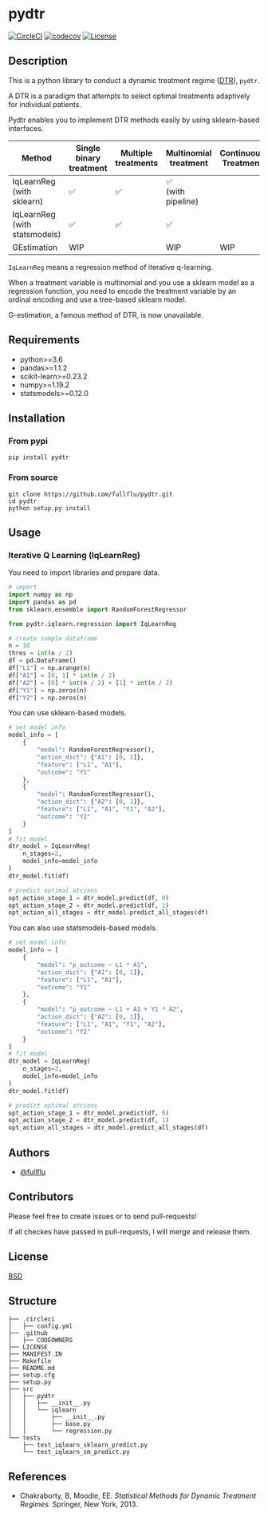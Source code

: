 # pydtr

[![CircleCI](https://circleci.com/gh/fullflu/pydtr.svg?style=shield)](https://app.circleci.com/pipelines/github/fullflu/pydtr)
[![codecov](https://codecov.io/gh/fullflu/pydtr/branch/master/graph/badge.svg)](https://codecov.io/gh/fullflu/pydtr)
[![License](https://img.shields.io/badge/License-BSD%203--Clause-blue.svg)](https://opensource.org/licenses/BSD-3-Clause)


## Description

This is a python library to conduct a dynamic treatment regime ([DTR](https://en.wikipedia.org/wiki/Dynamic_treatment_regime)), `pydtr`.

A DTR is a paradigm that attempts to select optimal treatments adaptively for individual patients.

Pydtr enables you to implement DTR methods easily by using sklearn-based interfaces.

|                Method                 |  Single binary treatment   |  Multiple treatments  |    Multinomial treatment   |  Continuous Treatment  |
| ---- | ---- | ---- | ---- | ---- |
|  IqLearnReg <br> (with sklearn)      |  :white_check_mark:   |   :white_check_mark:  |   :white_check_mark: <br>(with pipeline)  |
|  IqLearnReg <br> (with statsmodels)  |  :white_check_mark:   |   :white_check_mark:  |   :white_check_mark:       |
| GEstimation | WIP | | WIP | WIP |

`IqLearnReg` means a regression method of iterative q-learning.

When a treatment variable is multinomial and you use a sklearn model as a regression function, you need to encode the treatment variable by an ordinal encoding and use a tree-based sklearn model.

G-estimation, a famous method of DTR, is now unavailable.

## Requirements

- python>=3.6
- pandas>=1.1.2
- scikit-learn>=0.23.2
- numpy>=1.19.2
- statsmodels>=0.12.0

## Installation

### From pypi

```
pip install pydtr
```

### From source

```
git clone https://github.com/fullflu/pydtr.git
cd pydtr
python setup.py install
```

## Usage

### Iterative Q Learning (IqLearnReg)

You need to import libraries and prepare data.

```python
# import
import numpy as np
import pandas as pd
from sklearn.ensemble import RandomForestRegressor

from pydtr.iqlearn.regression import IqLearnReg

# create sample dataframe
n = 10
thres = int(n / 2)
df = pd.DataFrame()
df["L1"] = np.arange(n)
df["A1"] = [0, 1] * int(n / 2)
df["A2"] = [0] * int(n / 2) + [1] * int(n / 2)
df["Y1"] = np.zeros(n)
df["Y2"] = np.zeros(n)
```

You can use sklearn-based models.

```python
# set model info
model_info = [
    {
        "model": RandomForestRegressor(),
        "action_dict": {"A1": [0, 1]},
        "feature": ["L1", "A1"],
        "outcome": "Y1"
    },
    {
        "model": RandomForestRegressor(),
        "action_dict": {"A2": [0, 1]},
        "feature": ["L1", "A1", "Y1", "A2"],
        "outcome": "Y2"
    }
]
# fit model
dtr_model = IqLearnReg(
    n_stages=2,
    model_info=model_info
)
dtr_model.fit(df)

# predict optimal atcions
opt_action_stage_1 = dtr_model.predict(df, 0)
opt_action_stage_2 = dtr_model.predict(df, 1)
opt_action_all_stages = dtr_model.predict_all_stages(df)
```

You can also use statsmodels-based models.

```python
# set model info
model_info = [
    {
        "model": "p_outcome ~ L1 * A1",
        "action_dict": {"A1": [0, 1]},
        "feature": ["L1", "A1"],
        "outcome": "Y1"
    },
    {
        "model": "p_outcome ~ L1 + A1 + Y1 * A2",
        "action_dict": {"A2": [0, 1]},
        "feature": ["L1", "A1", "Y1", "A2"],
        "outcome": "Y2"
    }
]
# fit model
dtr_model = IqLearnReg(
    n_stages=2,
    model_info=model_info
)
dtr_model.fit(df)

# predict optimal atcions
opt_action_stage_1 = dtr_model.predict(df, 0)
opt_action_stage_2 = dtr_model.predict(df, 1)
opt_action_all_stages = dtr_model.predict_all_stages(df)
```

## Authors

- [@fullflu](https://github.com/fullflu) 

## Contributors

Please feel free to create issues or to send pull-requests!

If all checkes have passed in pull-requests, I will merge and release them.

## License

[BSD](https://github.com/fullflu/pydtr/blob/master/LICENSE)


## Structure

```
├── .circleci
│   ├── config.yml
├── .github
│   ├── CODEOWNERS
├── LICENSE
├── MANIFEST.IN
├── Makefile
├── README.md
├── setup.cfg
├── setup.py
├── src
│   ├── pydtr
│   │   ├── __init__.py
│   │   └── iqlearn
│   │       ├── __init__.py
│   │       ├── base.py
│   │       └── regression.py
└── tests
    ├── test_iqlearn_sklearn_predict.py
    └── test_iqlearn_sm_predict.py
```

## References

- Chakraborty, B, Moodie, EE. *Statistical Methods for Dynamic Treatment Regimes.* Springer, New York, 2013.

